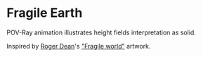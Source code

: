 # Fragile Earth

POV-Ray animation illustrates height fields interpretation as solid.

Inspired by [Roger Dean](https://www.rogerdean.com/)'s ["Fragile world"](https://www.rogerdean.com/product/fragile-world-red/) artwork.
